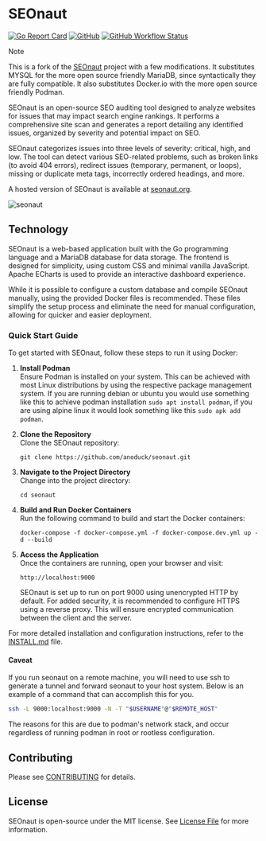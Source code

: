 # SEOnaut

[![Go Report Card](https://goreportcard.com/badge/github.com/stjudewashere/seonaut)](https://goreportcard.com/report/github.com/stjudewashere/seonaut) [![GitHub](https://img.shields.io/github/license/StJudeWasHere/seonaut)](LICENSE) [![GitHub Workflow Status](https://img.shields.io/github/actions/workflow/status/StJudeWasHere/seonaut/test.yml)](https://github.com/StJudeWasHere/seonaut/actions/workflows/test.yml)

> [!NOTE]
> 
> This is a fork of the [SEOnaut](https://github.com/StJudeWasHere/seonaut) project with a few modifications. It substitutes MYSQL for the more open source friendly MariaDB, since syntactically they are fully compatible. It also substitutes Docker.io with the more open source friendly Podman.

SEOnaut is an open-source SEO auditing tool designed to analyze websites for issues that may impact search engine rankings. It performs a comprehensive site scan and generates a report detailing any identified issues, organized by severity and potential impact on SEO.

SEOnaut categorizes issues into three levels of severity: critical, high, and low. The tool can detect various SEO-related problems, such as broken links (to avoid 404 errors), redirect issues (temporary, permanent, or loops), missing or duplicate meta tags, incorrectly ordered headings, and more.

A hosted version of SEOnaut is available at [seonaut.org](https://seonaut.org).

![seonaut](https://github.com/user-attachments/assets/6184b418-bd54-4456-9266-fcfd4ce5726d)

## Technology

SEOnaut is a web-based application built with the Go programming language and a MariaDB database for data storage. The frontend is designed for simplicity, using custom CSS and minimal vanilla JavaScript. Apache ECharts is used to provide an interactive dashboard experience.

While it is possible to configure a custom database and compile SEOnaut manually, using the provided Docker files is recommended. These files simplify the setup process and eliminate the need for manual configuration, allowing for quicker and easier deployment.

### Quick Start Guide

To get started with SEOnaut, follow these steps to run it using Docker:

1. **Install Podman**  
   Ensure Podman is installed on your system. This can be achieved with most Linux distributions by using the respective package management system. If you are running debian or ubuntu you would use something like this to achieve podman installation `sudo apt install podman`, if you are using alpine linux it would look something like this `sudo apk add podman`. 

2. **Clone the Repository**  
   Clone the SEOnaut repository:
   
   `git clone https://github.com/anoduck/seonaut.git`

3. **Navigate to the Project Directory**  
   Change into the project directory:
   
   `cd seonaut`

4. **Build and Run Docker Containers**  
   Run the following command to build and start the Docker containers:
   
   `docker-compose -f docker-compose.yml -f docker-compose.dev.yml up -d --build`

5. **Access the Application**  
   Once the containers are running, open your browser and visit:
   
   `http://localhost:9000`
   
   SEOnaut is set up to run on port 9000 using unencrypted HTTP by default. For added security, it is recommended to configure HTTPS using a reverse proxy. This will ensure encrypted communication between the client and the server.

For more detailed installation and configuration instructions, refer to the [INSTALL.md](docs/INSTALL.md) file.

#### Caveat

If you run seonaut on a remote machine, you will need to use ssh to generate a tunnel and forward seonaut to your host system. Below is an example of a command that can accomplish this for you. 

```bash
ssh -L 9000:localhost:9000 -N -T "$USERNAME"@"$REMOTE_HOST"
```

The reasons for this are due to podman's network stack, and occur regardless of running podman in root or rootless configuration.

## Contributing

Please see [CONTRIBUTING](docs/CONTRIBUTING.md) for details.

## License

SEOnaut is open-source under the MIT license. See [License File](LICENSE) for more information.
